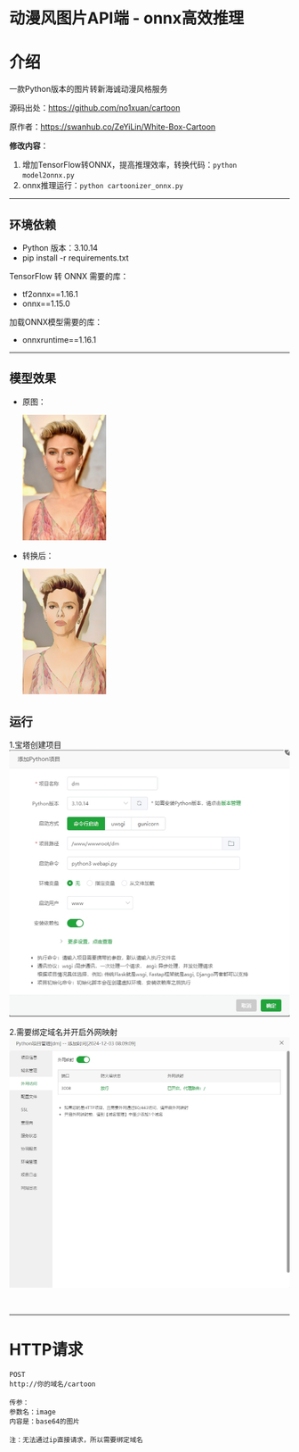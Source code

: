 # 动漫风图片API端 - onnx高效推理

# 介绍
一款Python版本的图片转新海诚动漫风格服务

源码出处：https://github.com/no1xuan/cartoon

原作者：https://swanhub.co/ZeYiLin/White-Box-Cartoon

**修改内容**：
1. 增加TensorFlow转ONNX，提高推理效率，转换代码：`python model2onnx.py`
2. onnx推理运行：`python cartoonizer_onnx.py`

---

## 环境依赖
- Python 版本：3.10.14
- pip install -r requirements.txt

TensorFlow 转 ONNX 需要的库：
- tf2onnx==1.16.1
- onnx==1.15.0

加载ONNX模型需要的库：
- onnxruntime==1.16.1

---

## 模型效果
- 原图：

    <img src="test.jpg" width="150">

- 转换后：

    <img src="test-out-onnx.jpg" width="150">

## 运行
1.宝塔创建项目
<img src="./assets/1.png">


2.需要绑定域名并开启外网映射
<img src="./assets/2.png">

<br>
<hr>

# HTTP请求
```text
POST
http://你的域名/cartoon

传参：
参数名：image
内容是：base64的图片

注：无法通过ip直接请求，所以需要绑定域名     
```
